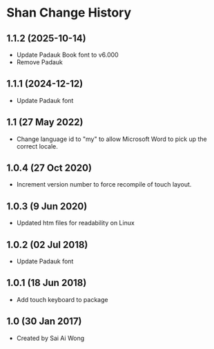 Shan Change History
=======================

1.1.2 (2025-10-14)
------------------
* Update Padauk Book font to v6.000
* Remove Padauk

1.1.1 (2024-12-12)
------------------
* Update Padauk font

1.1 (27 May 2022)
-------------------
* Change language id to "my" to allow Microsoft Word to pick up the correct locale.

1.0.4 (27 Oct 2020)
-------------------
* Increment version number to force recompile of touch layout.

1.0.3 (9 Jun 2020)
-------------------
* Updated htm files for readability on Linux

1.0.2 (02 Jul 2018)
-------------------
* Update Padauk font

1.0.1 (18 Jun 2018)
-------------------
* Add touch keyboard to package

1.0 (30 Jan 2017)
-----------------

* Created by Sai Ai Wong
